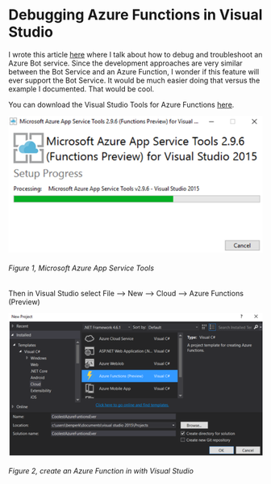 # Debugging Azure Functions in Visual Studio

I wrote this article [here][LINK1] where I talk about how to debug and troubleshoot an Azure Bot service.  Since the development approaches are very similar between the Bot Service and an Azure Function, I wonder if this feature will ever support the Bot Service.  It would be much easier doing that versus the example I documented.  That would be cool.

You can download the Visual Studio Tools for Azure Functions [here][LINK2].

![Microsoft Azure App Service Tools][FIGURE1]
###### Figure 1, Microsoft Azure App Service Tools

Then in Visual Studio select File –> New –> Cloud –> Azure Functions (Preview)

![create an Azure Function in with Visual Studio][FIGURE2]
###### Figure 2, create an Azure Function in with Visual Studio

[FIGURE1]: ../images/2017/msdn-0108.png "Figure 1, Microsoft Azure App Service Tools"
[FIGURE2]: ../images/2017/msdn-0109.png "Figure 2, create an Azure Function in with Visual Studio"

[LINK1]: https://blogs.msdn.microsoft.com/benjaminperkins/2016/12/01/how-i-tested-my-chatbot-that-i-created-using-the-bot-services-on-azure
[LINK2]: https://blogs.msdn.microsoft.com/webdev/2016/12/01/visual-studio-tools-for-azure-functions/
